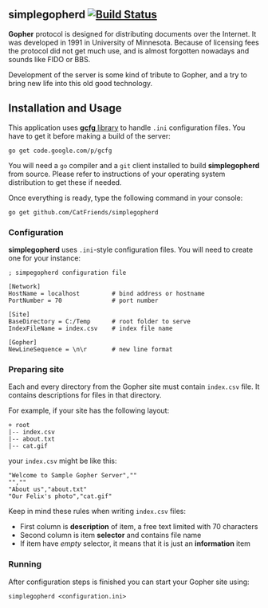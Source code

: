 ## simplegopherd [![Build Status](https://travis-ci.org/CatFriends/simplegopherd.svg?branch=master)](https://travis-ci.org/CatFriends/simplegopherd)

**Gopher** protocol is designed for distributing documents over the Internet. It was developed in 1991 in University of Minnesota. Because of licensing fees the protocol did not get much use, and is almost forgotten nowadays and sounds like FIDO or BBS.

Development of the server is some kind of tribute to Gopher, and a try to bring new life into this old good technology.

## Installation and Usage
This application uses [**gcfg** library][1] to handle `.ini` configuration files. You have to get it before making a build of the server:

```
go get code.google.com/p/gcfg
```

You will need a `go` compiler and a `git` client installed to build **simplegopherd** from source. Please refer to instructions of your operating system distribution to get these if needed.

Once everything is ready, type the following command in your console:

```
go get github.com/CatFriends/simplegopherd
```

### Configuration

**simplegopherd** uses `.ini`-style configuration files. You will need to create one for your instance:

```
; simpegopherd configuration file

[Network]
HostName = localhost         # bind address or hostname
PortNumber = 70              # port number

[Site]
BaseDirectory = C:/Temp      # root folder to serve
IndexFileName = index.csv    # index file name

[Gopher]
NewLineSequence = \n\r       # new line format
```

### Preparing site

Each and every directory from the Gopher site must contain `index.csv` file. It contains descriptions for files in that directory.

For example, if your site has the following layout:

```
+ root
|-- index.csv
|-- about.txt
|-- cat.gif
```

your `index.csv` might be like this:

```
"Welcome to Sample Gopher Server",""
"",""
"About us","about.txt"
"Our Felix's photo","cat.gif"
```

Keep in mind these rules when writing `index.csv` files:

  - First column is **description** of item, a free text limited with 70 characters
  - Second column is item **selector** and contains file name
  - If item have *empty* selector, it means that it is just an **information** item

### Running

After configuration steps is finished you can start your Gopher site using:

```
simplegopherd <configuration.ini>
```

  [1]: https://code.google.com/p/gcfg/